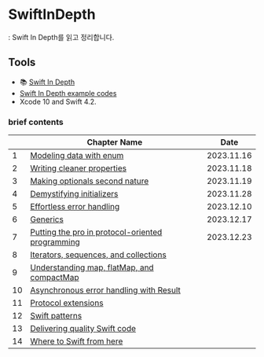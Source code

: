 # SwiftInDepth

: Swift In Depth를 읽고 정리합니다.

## Tools

- :books: [Swift In Depth](https://www.manning.com/books/swift-in-depth)
- [Swift In Depth example codes](https://github.com/tjeerdintveen/manning-swift-in-depth)
- Xcode 10 and Swift 4.2.

### brief contents

|      | Chapter Name                                                 | Date         |
| ---- | ------------------------------------------------------------ | ------------ |
| 1    | [Modeling data with enum](https://github.com/hongjunehuke/swift-in-depth/blob/master/Modeling-data-with-enums.md) | 2023.11.16 |
| 2    | [Writing cleaner properties](https://github.com/hongjunehuke/swift-in-depth/blob/master/Writing-cleaner-properties.md) | 2023.11.18 |
| 3    | [Making optionals second nature](Making-optionals-second-nature.md) | 2023.11.19 |
| 4    | [Demystifying initializers](https://github.com/hongjunehuke/swift-in-depth/blob/master/Demystifying-initializers.md) | 2023.11.28 |
| 5    | [Effortless error handling](Effortless-error-handling.md) | 2023.12.10 |
| 6    | [Generics](Generics.md) | 2023.12.17 |
| 7    | [Putting the pro in protocol-oriented programming](Putting-the-pro-in-protocol-oriented-programming.md) | 2023.12.23 |
| 8    | [Iterators, sequences, and collections]() |  |
| 9    | [Understanding map, flatMap, and compactMap]() |  |
| 10   | [Asynchronous error handling with Result]() |  |
| 11   | [Protocol extensions]() |  |
| 12   | [Swift patterns]() |  |
| 13   | [Delivering quality Swift code]() |  |
| 14   | [Where to Swift from here]() |  |
